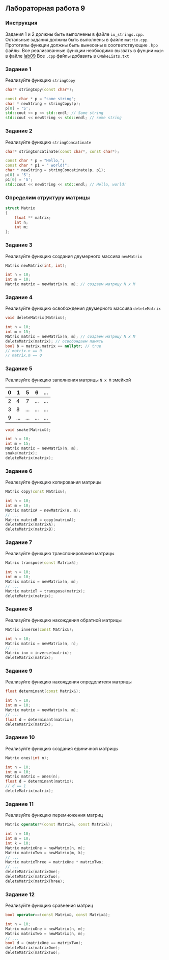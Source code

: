 ## Лабораторная работа 9

### Инструкция
Задания 1 и 2 должны быть выполнены в файле `iu_strings.cpp`.
Остальные задания должны быть выполнены в файле `matrix.cpp`.
Прототипы функции должны быть вынесены в соответствующие `.hpp` файлы.
Все реализованные функции необходимо вызвать в фунции `main` в файле [lab09](lab09.cpp)
Все `.cpp` файлы добавить в `CMakeLists.txt`

### Задание 1
Реализуйте функцию `stringCopy`
```cpp
char* stringCopy(const char*);
```
```cpp
const char * p = "some string";
char * newString = stringCopy(p);
p[0] = 'S';
std::cout << p << std::endl; // Some string
std::cout << newString << std::endl; // some string
```

### Задание 2
Реализуйте функцию `stringConcatinate`
```cpp
char* stringConcatinate(const char*, const char*);
```
```cpp
const char * p = "Hello,";
const char * p1 = " world!";
char * newString = stringConcatinate(p, p1);
p[0] = 'S';
p1[0] = 'S';
std::cout << newString << std::endl; // Hello, world!
```

### Определим структуру матрицы
```cpp
struct Matrix
{
    float ** matrix;
    int n;
    int m;
};
```
### Задание 3
Реализуйте функцию создания двумерного массива `newMatrix`
```cpp
Matrix newMatrix(int, int);
```
```cpp
int n = 10;
int m = 10;
Matrix matrix = newMatrix(n, m); // создаем матрицу N x M
```

### Задание 4
Реализуйте функцию освобождения двумерного массива `deleteMatrix`
```cpp
void deleteMatrix(Matrix&);
```
```cpp
int n = 10;
int m = 15;
Matrix matrix = newMatrix(n, m); // создаем матрицу N x M
deleteMatrix(matrix); // освобождаем память
bool b = matrix.matrix == nullptr; // true
// matrix.n == 0
// matrix.m == 0
```

### Задание 5
Реализуйте функцию заполнения матрицы `N x M` змейкой

| 0 | 1   |  5  | 6   | ... |
|---|-----|:---:|-----|-----|
| 2 | 4   | 7   | ... | ... |
| 3 | 8   | ... | ... | ... |
| 9 | ... | ... | ... | ... |

```cpp
void snake(Matrix&);
```
```cpp
int n = 10;
int m = 15;
Matrix matrix = newMatrix(n, m);
snake(matrix);
deleteMatrix(matrix);
```

### Задание 6
Реалезуйте функцию копирования матрицы
```cpp
Matrix copy(const Matrix&);
```
```cpp
int n = 10;
int m = 10;
Matrix matrixA = newMatrix(n, m);
// ...
Matrix matrixB = copy(matrixA);
deleteMatrix(matrixA);
deleteMatrix(matrixB);
```


### Задание 7
Реализуйте функцию транспонирования матрицы
```cpp
Matrix transpose(const Matrix&);
```
```cpp
int n = 10;
int m = 10;
Matrix matrix = newMatrix(n, m);
// ...
Matrix matrixT = transpose(matrix);
deleteMatrix(matrix);
```

### Задание 8
Реализуйте функцию нахождения обратной матрицы
```cpp
Matrix inverse(const Matrix&);
```
```cpp
int n = 10;
Matrix matrix = newMatrix(n, n);
// ...
Matrix inv = inverse(matrix);
deleteMatrix(matrix);
```

### Задание 9
Реализуйте функцию нахождения определителя матрицы
```cpp
float determinant(const Matrix&);
```
```cpp
int n = 10;
int m = 10;
Matrix matrix = newMatrix(n, m);
// ...
float d = determinant(matrix);
deleteMatrix(matrix);
```


### Задание 10
Реализуйте функцию создания единичной матрицы
```cpp
Matrix ones(int n);
```
```cpp
int n = 10;
int m = 10;
Matrix matrix = ones(n);
float d = determinant(matrix);
// d == 1
deleteMatrix(matrix);
```


### Задание 11
Реализуйте функцию перемножения матриц
```cpp
Matrix operator*(const Matrix&, const Matrix&);
```
```cpp
int n = 10;
int m = 10;
int k = 10;
Matrix matrixOne = newMatrix(n, m);
Matrix matrixTwo = newMatrix(m, k);
// ...
Matrix matrixThree = matrixOne * matrixTwo;
// ...
deleteMatrix(matrixOne);
deleteMatrix(matrixTwo);
deleteMatrix(matrixThree);
```


### Задание 12
Реализуйте функцию сравнения матриц
```cpp
bool operator==(const Matrix&, const Matrix&);
```
```cpp
int n = 10;
Matrix matrixOne = newMatrix(n, m);
Matrix matrixTwo = newMatrix(n, m);
// ...
bool d = (matrixOne == matrixTwo);
deleteMatrix(matrixOne);
deleteMatrix(matrixTwo);
```
